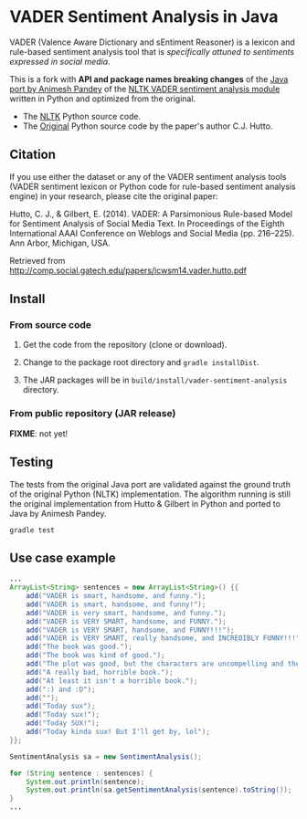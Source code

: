 # VADER Sentiment Analysis in Java

VADER (Valence Aware Dictionary and sEntiment Reasoner) is a lexicon
and rule-based sentiment analysis tool that is _specifically attuned
to sentiments expressed in social media_.

This is a fork with **API and package names breaking changes** of the
[Java port by Animesh Pandey](https://github.com/apanimesh061/VaderSentimentJava)
of the
[NLTK VADER sentiment analysis module](http://www.nltk.org/api/nltk.sentiment.html#module-nltk.sentiment.vader)
written in Python and optimized from the original.

 - The [NLTK](http://www.nltk.org/_modules/nltk/sentiment/vader.html)
   Python source code.
 - The [Original](https://github.com/cjhutto/vaderSentiment) Python
   source code by the paper's author C.J. Hutto.

## Citation

If you use either the dataset or any of the VADER sentiment analysis
tools (VADER sentiment lexicon or Python code for rule-based sentiment
analysis engine) in your research, please cite the original paper:

Hutto, C. J., & Gilbert, E. (2014). VADER: A Parsimonious Rule-based Model for
Sentiment Analysis of Social Media Text. In Proceedings of the Eighth
International AAAI Conference on Weblogs and Social Media (pp. 216–225).
Ann Arbor, Michigan, USA.

Retrieved from http://comp.social.gatech.edu/papers/icwsm14.vader.hutto.pdf

## Install

### From source code

1. Get the code from the repository (clone or download).

2. Change to the package root directory and `gradle installDist`.

3. The JAR packages will be in
`build/install/vader-sentiment-analysis` directory.

### From public repository (JAR release)

**FIXME**: not yet!

## Testing

The tests from the original Java port are validated against the ground truth of
the original Python (NLTK) implementation. The algorithm running is still the
original implementation from Hutto & Gilbert in Python and ported to Java by
Animesh Pandey.

```shell
gradle test
```

## Use case example

```java
...
ArrayList<String> sentences = new ArrayList<String>() {{
    add("VADER is smart, handsome, and funny.");
    add("VADER is smart, handsome, and funny!");
    add("VADER is very smart, handsome, and funny.");
    add("VADER is VERY SMART, handsome, and FUNNY.");
    add("VADER is VERY SMART, handsome, and FUNNY!!!");
    add("VADER is VERY SMART, really handsome, and INCREDIBLY FUNNY!!!");
    add("The book was good.");
    add("The book was kind of good.");
    add("The plot was good, but the characters are uncompelling and the dialog is not great.");
    add("A really bad, horrible book.");
    add("At least it isn't a horrible book.");
    add(":) and :D");
    add("");
    add("Today sux");
    add("Today sux!");
    add("Today SUX!");
    add("Today kinda sux! But I'll get by, lol");
}};

SentimentAnalysis sa = new SentimentAnalysis();

for (String sentence : sentences) {
    System.out.println(sentence);
    System.out.println(sa.getSentimentAnalysis(sentence).toString());
}
...
```
